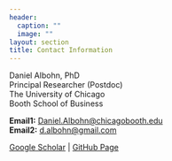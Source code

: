 ```yaml
---
header:
  caption: ""
  image: ""
layout: section
title: Contact Information
---
```


Daniel Albohn, PhD  
Principal Researcher (Postdoc)  
The University of Chicago  
Booth School of Business  

**Email1:** [Daniel.Albohn@chicagobooth.edu](mailto:Daniel.Albohn@chicagobooth.edu)  
**Email2:** [d.albohn@gmail.com](mailto:d.albohn@gmail.com)

[Google Scholar](https://scholar.google.com/citations?hl=en&pli=1&user=4bakxq8AAAAJ) | [GitHub Page](https://github.com/d-bohn)
